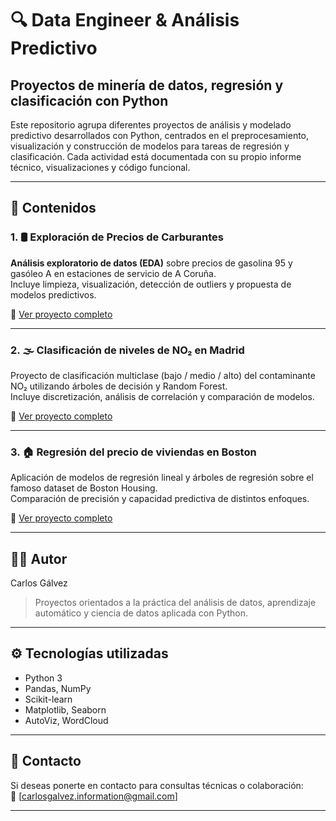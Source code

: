 # 🔍 Data Engineer & Análisis Predictivo  
## Proyectos de minería de datos, regresión y clasificación con Python

Este repositorio agrupa diferentes proyectos de análisis y modelado predictivo desarrollados con Python, centrados en el preprocesamiento, visualización y construcción de modelos para tareas de regresión y clasificación. Cada actividad está documentada con su propio informe técnico, visualizaciones y código funcional.

---

## 📁 Contenidos

### 1. 🛢️ Exploración de Precios de Carburantes  
**Análisis exploratorio de datos (EDA)** sobre precios de gasolina 95 y gasóleo A en estaciones de servicio de A Coruña.  
Incluye limpieza, visualización, detección de outliers y propuesta de modelos predictivos.

🔗 [Ver proyecto completo](https://github.com/panzzett/Data_Engineer_Mineria/blob/main/1_README.md)

---

### 2. 🌫️ Clasificación de niveles de NO₂ en Madrid  
Proyecto de clasificación multiclase (bajo / medio / alto) del contaminante NO₂ utilizando árboles de decisión y Random Forest.  
Incluye discretización, análisis de correlación y comparación de modelos.

🔗 [Ver proyecto completo](https://github.com/panzzett/Data_Engineer_Mineria/blob/main/2_README.md)

---

### 3. 🏠 Regresión del precio de viviendas en Boston  
Aplicación de modelos de regresión lineal y árboles de regresión sobre el famoso dataset de Boston Housing.  
Comparación de precisión y capacidad predictiva de distintos enfoques.

🔗 [Ver proyecto completo](https://github.com/panzzett/Data_Engineer_Mineria/blob/main/3_README.md)

---

## 🧑‍💻 Autor

Carlos Gálvez  
> Proyectos orientados a la práctica del análisis de datos, aprendizaje automático y ciencia de datos aplicada con Python.

---

## ⚙️ Tecnologías utilizadas

- Python 3  
- Pandas, NumPy  
- Scikit-learn  
- Matplotlib, Seaborn  
- AutoViz, WordCloud  

---

## 📩 Contacto

Si deseas ponerte en contacto para consultas técnicas o colaboración:  
📧 [carlosgalvez.information@gmail.com]

---

